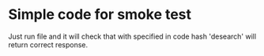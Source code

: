 # Simple code for smoke test

Just run file and it will check that with specified in code hash 'desearch' will return correct response.